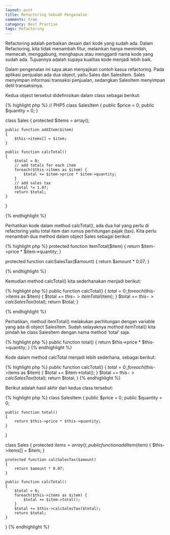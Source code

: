 ```yaml
---
layout: post
title: Refactoring Sebuah Pengenalan
comments: true
category: Best Practise
tags: Refactoring
---
```


Refactoring adalah perbaikan desain dari kode yang sudah ada.
Dalam Refactoring, kita tidak menambah fitur, melainkan hanya memindah,
memecah, menggabung, menghapus atau mengganti nama kode yang sudah ada.
Tujuannya adalah supaya kualitas kode menjadi lebih baik.

Dalam pengenalan ini saya akan menyajikan contoh kasus refactoring.
Pada aplikasi penjualan ada dua object, yaitu Sales dan SalesItem.
Sales menyimpan informasi transaksi penjualan, sedangkan SalesItem menyimpan detil transaksinya.

Kedua object tersebut didefinisikan dalam class sebagai berikut:

{% highlight php %}
// PHP5
class SalesItem {
    public $price = 0;
    public $quantity = 0;
}


class Sales {
    protected $items = array();

    public function addItem($item)
    {
        $this->items[] = $item;
    }

    public function calcTotal()
    {
        $total = 0;
        // add totals for each item
        foreach($this->items as $item) {
            $total += $item->price * $item->quantity;
        }
        // add sales tax
        $total *= 1.07;
        return $total;
    }
}

{% endhighlight %}

Perhatikan kode dalam method calcTotal(), ada dua hal yang perlu di refactoring yaitu total item dan rumus  perhitungan pajak (tax). Kita perlu menambah dua method dalam object Sales sebagai berikut:

{% highlight php %}
protected function itemTotal($item)
{
    return $item->price * $item->quantity;
}

protected function calcSalesTax($amount)
{
    return $amount * 0.07;
}

{% endhighlight %}

Kemudian method calcTotal() kita sederhanakan menjadi berikut:

{% highlight php %}
public function calcTotal()
{
    $total = 0;
    foreach($this->items as $item) {
        $total += $this->itemTotal($item);
    }
    $total += $this->calcSalesTax($total);
    return $total;
}

{% endhighlight %}

Perhatikan, method itemTotal() melakukan perhitungan dengan variable yang ada di object SalesItem.
Sudah selayaknya mothod itemTotal() kita pindah ke class SalesItem dengan nama method ‘total’ saja.

{% highlight php %}
public function total()
{
    return $this->price * $this->quantity;
}
{% endhighlight %}

Kode dalam method calcTotal menjadi lebih sederhana, sebagai berikut:

{% highlight php %}
public function calcTotal()
{
    $total = 0;
    foreach($this->items as $item) {
        $total += $item->total();
    }
    $total += $this->calcSalesTax($total);
    return $total;
}
{% endhighlight %}

Berikut adalah hasil akhir dari kedua class tersebut:

{% highlight php %}
class SalesItem {
    public $price = 0;
    public $quantity = 0;

    public function total()
    {
        return $this->price * $this->quantity;
    }
}

class Sales {
    protected $items = array();
    public function addItem($item)
    {
        $this->items[] = $item;
    }

    protected function calcSalesTax($amount)
    {
        return $amount * 0.07;
    }

    public function calcTotal()
    {
        $total = 0;
        foreach($this->items as $item) {
            $total += $item->total();
        }
        $total += $this->calcSalesTax($total);
        return $total;
    }
}
{% endhighlight %}